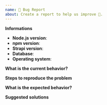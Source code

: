 ```yaml
---
name: 🐛 Bug Report
about: Create a report to help us improve 🤔.
---
```


<!-- ⚠️ If you do not respect this template your issue will be closed. -->

<!-- =============================================================================== -->
<!-- ⚠️ If you are not using the current Strapi release, you will be asked to update. -->
<!-- Please see the wiki for guides on upgrading to the latest release. -->
<!-- =============================================================================== -->

<!-- ⚠️ Make sure to browse the opened and closed issues before submitting your issue. -->

<!-- ⚠️ Before writing your issue make sure you are using:-->
<!-- Node 10.x.x -->
<!-- npm 6.x.x -->
<!-- The latest version of Strapi. -->

**Informations**
- **Node.js version**: 
- **npm version**: 
- **Strapi version**: <!-- Please make sure you are on the latest version -->
- **Database**: 
- **Operating system**: 


**What is the current behavior?**



**Steps to reproduce the problem**



**What is the expected behavior?**



**Suggested solutions**
